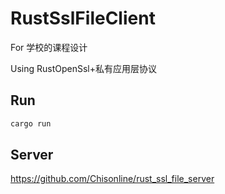 # RustSslFileClient

For 学校的课程设计

Using RustOpenSsl+私有应用层协议

## Run

```bash
cargo run
```

## Server

https://github.com/Chisonline/rust_ssl_file_server